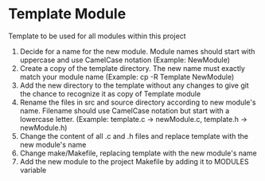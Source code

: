 # Template Module 
Template to be used for all modules within this project
1. Decide for a name for the new module. Module names should start with uppercase and use CamelCase notation (Example: NewModule)
2. Create a copy of the template directory. The new name must exactly match your module name (Example: cp -R Template NewModule)
3. Add the new directory to the template without any changes to give git the chance to recognize it as copy of Template module
4. Rename the files in src and source directory according to new module's name. Filename should use CamelCase notation but start with a lowercase letter. (Example: template.c -> newModule.c, template.h -> newModule.h)
5. Change the content of all .c and .h files and replace template with the new module's name
6. Change make/Makefile, replacing template with the new module's name
7. Add the new module to the project Makefile by adding it to MODULES variable